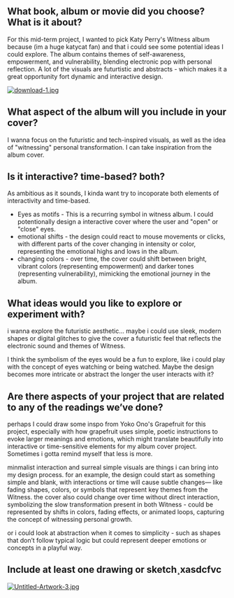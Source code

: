 
## What book, album or movie did you choose? What is it about?

For this mid-term project, I wanted to pick Katy Perry's Witness album because (im a huge katycat fan) and that i could see some potential ideas I could explore. The album contains themes of self-awareness, empowerment, and vulnerability, blending electronic pop with personal reflection. A lot of the visuals are futurtistic and abstracts - which makes it a great opportunity fort dynamic and interactive design. 

[![download-1.jpg](https://i.postimg.cc/4xZkQB4z/download-1.jpg)](https://postimg.cc/Wh9H2mk3)

## What aspect of the album will you include in your cover?

I wanna focus on the futuristic and tech-inspired visuals, as well as the idea of "witnessing" personal transformation. I can take inspiration from the album cover. 

## Is it interactive? time-based? both?

As ambitious as it sounds, I kinda want try to incoporate both elements of interactivity and time-based. 

- Eyes as motifs - This is a recurring symbol in witness album. I could potentionally design a interactive cover where the user and "open" or "close" eyes. 
- emotional shifts - the design could react to mouse movements or clicks, with different parts of the cover changing in intensity or color, representing the emotional highs and lows in the album.
- changing colors - over time, the cover could shift between bright, vibrant colors (representing empowerment) and darker tones (representing vulnerability), mimicking the emotional journey in the album.


## What ideas would you like to explore or experiment with?

i wanna explore the futuristic aesthetic... maybe i could use sleek, modern shapes or digital glitches to give the cover a futuristic feel that reflects the electronic sound and themes of Witness.

I think the symbolism of the eyes would be a fun to explore, like i could play with the concept of eyes watching or being watched. Maybe the design becomes more intricate or abstract the longer the user interacts with it?

## Are there aspects of your project that are related to any of the readings we’ve done?

perhaps I could draw some inspo from Yoko Ono's Grapefruit for this project, especially with how grapefruit uses simple, poetic instructions to evoke larger meanings and emotions, which might translate beautifully into interactive or time-sensitive elements for my album cover project. Sometimes i gotta remind myself that less is more. 

minmalist interaction and surreal simple visuals are things i can bring into my design process. for an example, the design could start as something simple and blank, with interactions or time will cause subtle changes— like fading shapes, colors, or symbols that represent key themes from the Witness. the cover also could change over time without direct interaction, symbolizing the slow transformation present in both Witness - could be represented by shifts in colors, fading effects, or animated loops, capturing the concept of witnessing personal growth.

or i could look at abstraction when it comes to simplicity - such as shapes that don’t follow typical logic but could represent deeper emotions or concepts in a playful way.

## Include at least one drawing or sketch¸xasdcfvc

[![Untitled-Artwork-3.jpg](https://i.postimg.cc/zBjVq0D5/Untitled-Artwork-3.jpg)](https://postimg.cc/FdY9ZbJn)